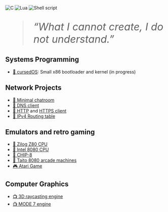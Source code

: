 ![C](https://img.shields.io/badge/C-00599C?style=for-the-badge&logo=c&logoColor=white)
![Lua](https://img.shields.io/badge/Lua-2C2D72?style=for-the-badge&logo=lua&logoColor=white)
![Shell script](https://img.shields.io/badge/Shell_Script-121011?style=for-the-badge&logo=gnu-bash&logoColor=white)

<blockquote style="font-size: 2.3em;">
<i>“What I cannot create, I do not understand.”</i>
</blockquote>

## Systems Programming

- [:dvd: cursedOS](https://github.com/blr-ophon/qrsedOS): Small x86 bootloader and kernel (in progress)

## Network Projects

- [:speech_balloon: Minimal chatroom](https://github.com/blr-ophon/minimal_chatroom) 
- [:speech_balloon: DNS client](https://github.com/blr-ophon/DNSquery)
- [:speech_balloon: HTTP](https://github.com/blr-ophon/min_httpclient) and [ HTTPS client](https://github.com/blr-ophon/min_httpsclient)
- [:speech_balloon: IPv4 Routing table](https://github.com/blr-ophon/IP_RoutingTable) 

## Emulators and retro gaming

- [:floppy_disk: Zilog Z80 CPU](https://github.com/blr-ophon/z80nemu)
- [:floppy_disk: Intel 8080 CPU](https://github.com/blr-ophon/8080nemu)
- [:floppy_disk: CHIP-8](https://github.com/blr-ophon/nchip8D)
- [:space_invader: Taito 8080 arcade machines](https://github.com/blr-ophon/ntaito8080)
- [:video_game: Atari Game](https://github.com/blr-ophon/Kbean_atari) 

## Computer Graphics

- [:tv: 3D raycasting engine](https://github.com/blr-ophon/simple3DRC)
- [:tv: MODE 7 engine](https://github.com/blr-ophon/simpleM7)


